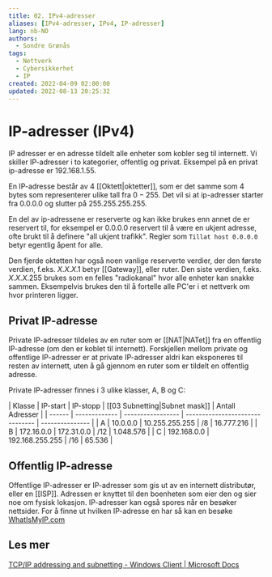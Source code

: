 ```yaml
---
title: 02. IPv4-adresser
aliases: [IPv4-adresser, IPv4, IP-adresser]
lang: nb-NO
authors:
  - Sondre Grønås
tags:
  - Nettverk
  - Cybersikkerhet
  - IP
created: 2022-04-09 02:00:00
updated: 2022-08-13 20:25:32
---
```

# IP-adresser (IPv4)
IP adresser er en adresse tildelt alle enheter som kobler seg til internett. Vi skiller IP-adresser i to kategorier, offentlig og privat. Eksempel på en privat ip-adresse er $192.168.1.55$.

En IP-adresse består av 4 [[Oktett|oktetter]], som er det samme som 4 bytes som representerer ulike tall fra $0-255$. Det vil si at ip-adresser starter fra $0.0.0.0$ og slutter på $255.255.255.255$.

En del av ip-adressene er reserverte og kan ikke brukes enn annet de er reservert til, for eksempel er $0.0.0.0$ reservert til å være en ukjent adresse, ofte brukt til å definere "all ukjent trafikk". Regler som `Tillat host 0.0.0.0` betyr egentlig åpent for alle.

Den fjerde oktetten har også noen vanlige reserverte verdier, der den første verdien, f.eks. $X.X.X.1$ betyr [[Gateway]], eller ruter. Den siste verdien, f.eks. $X.X.X.255$ brukes som en felles "radiokanal" hvor alle enheter kan snakke sammen. Eksempelvis brukes den til å fortelle alle PC'er i et nettverk om hvor printeren ligger.


## Privat IP-adresse
Private IP-adresser tildeles av en ruter som er [[NAT|NATet]] fra en offentlig IP-adresse (om den er koblet til internett). Forskjellen mellom private og offentlige IP-adresser er at private IP-adresser aldri kan eksponeres til resten av internett, uten å gå gjennom en ruter som er tildelt en offentlig adresse.

Private IP-adresser finnes i 3 ulike klasser, A, B og C:

| Klasse | IP-start      | IP-stopp          | [[03 Subnetting|Subnet mask]] | Antall Adresser |
| ------ | ------------- | ----------------- | ------------------------------- | --------------- |
| A      | $10.0.0.0$    | $10.255.255.255$  | $/8$                            | $16.777.216$    |
| B      | $172.16.0.0$  | $172.31.0.0$      | $/12$                           | $1.048.576$     |
| C      | $192.168.0.0$ | $192.168.255.255$ | $/16$                           | $65.536$        |


## Offentlig IP-adresse
Offentlige IP-adresser er IP-adresser som gis ut av en internett distributør, eller en [[ISP]]. Adressen er knyttet til den boenheten som eier den og sier noe om fysisk lokasjon. IP-adresser kan også spores når en besøker nettsider. For å finne ut hvilken IP-adresse en har så kan en besøke [WhatIsMyIP.com](https://www.whatismyip.com/)


## Les mer
[TCP/IP addressing and subnetting - Windows Client | Microsoft Docs](https://docs.microsoft.com/en-us/troubleshoot/windows-client/networking/tcpip-addressing-and-subnetting)